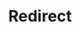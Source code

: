 ﻿---
layout: src/layouts/Redirect.astro
title: Redirect
redirect: https://octopus.com/docs/octopus-rest-api/octopus.migrator.exe-command-line/version
pubDate:  2023-01-01
navSearch: false
navSitemap: false
navMenu: false
---
